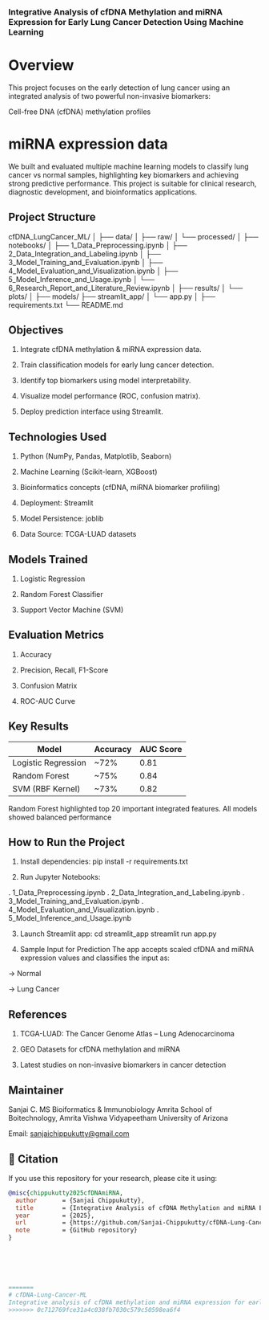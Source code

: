 
### Integrative Analysis of cfDNA Methylation and miRNA Expression for Early Lung Cancer Detection Using Machine Learning
# Overview
This project focuses on the early detection of lung cancer using an integrated analysis of two powerful non-invasive biomarkers:

Cell-free DNA (cfDNA) methylation profiles

# miRNA expression data

We built and evaluated multiple machine learning models to classify lung cancer vs normal samples, highlighting key biomarkers and achieving strong predictive performance. This project is suitable for clinical research, diagnostic development, and bioinformatics applications.
## Project Structure
cfDNA_LungCancer_ML/
│
├── data/
│   ├── raw/
│   └── processed/
│
├── notebooks/
│   ├── 1_Data_Preprocessing.ipynb
│   ├── 2_Data_Integration_and_Labeling.ipynb
│   ├── 3_Model_Training_and_Evaluation.ipynb
│   ├── 4_Model_Evaluation_and_Visualization.ipynb
│   ├── 5_Model_Inference_and_Usage.ipynb
│   └── 6_Research_Report_and_Literature_Review.ipynb
│
├── results/
│   └── plots/
│
├── models/
├── streamlit_app/
│   └── app.py
│
├── requirements.txt
└── README.md

## Objectives

1. Integrate cfDNA methylation & miRNA expression data.

2. Train classification models for early lung cancer detection.

3. Identify top biomarkers using model interpretability.

4. Visualize model performance (ROC, confusion matrix).

5. Deploy prediction interface using Streamlit.

## Technologies Used

1. Python (NumPy, Pandas, Matplotlib, Seaborn)

2. Machine Learning (Scikit-learn, XGBoost)

3. Bioinformatics concepts (cfDNA, miRNA biomarker profiling)

4. Deployment: Streamlit

5. Model Persistence: joblib

6. Data Source: TCGA-LUAD datasets

## Models Trained

1. Logistic Regression

2. Random Forest Classifier

3. Support Vector Machine (SVM)

## Evaluation Metrics

1. Accuracy

2. Precision, Recall, F1-Score

3. Confusion Matrix

4. ROC-AUC Curve

## Key Results

| Model               | Accuracy | AUC Score |
| ------------------- | -------- | --------- |
| Logistic Regression | \~72%    | 0.81      |
| Random Forest       | \~75%    | 0.84      |
| SVM (RBF Kernel)    | \~73%    | 0.82      |

Random Forest highlighted top 20 important integrated features. All models showed balanced performance

## How to Run the Project

1. Install dependencies:
pip install -r requirements.txt

2. Run Jupyter Notebooks:

. 1_Data_Preprocessing.ipynb
. 2_Data_Integration_and_Labeling.ipynb
. 3_Model_Training_and_Evaluation.ipynb
. 4_Model_Evaluation_and_Visualization.ipynb
. 5_Model_Inference_and_Usage.ipynb

3. Launch Streamlit app:
 cd streamlit_app
 streamlit run app.py

4. Sample Input for Prediction
The app accepts scaled cfDNA and miRNA expression values and classifies the input as:

-> Normal

-> Lung Cancer

## References
 
1. TCGA-LUAD: The Cancer Genome Atlas – Lung Adenocarcinoma

2. GEO Datasets for cfDNA methylation and miRNA

3. Latest studies on non-invasive biomarkers in cancer detection

## Maintainer
Sanjai C.
MS Bioiformatics & Immunobiology
Amrita School of Boitechnology, Amrita Vishwa Vidyapeetham
University of Arizona

Email: sanjaichippukutty@gmail.com
## 📌 Citation

If you use this repository for your research, please cite it using:

```bibtex
@misc{chippukutty2025cfDNAmiRNA,
  author       = {Sanjai Chippukutty},
  title        = {Integrative Analysis of cfDNA Methylation and miRNA Expression for Early Cancer Detection Using Machine Learning},
  year         = {2025},
  url          = {https://github.com/Sanjai-Chippukutty/cfDNA-Lung-Cancer-ML},
  note         = {GitHub repository}
}






=======
# cfDNA-Lung-Cancer-ML
Integrative analysis of cfDNA methylation and miRNA expression for early lung cancer detection using machine learning.
>>>>>>> 0c712769fce31a4c038fb7030c579c50598ea6f4
